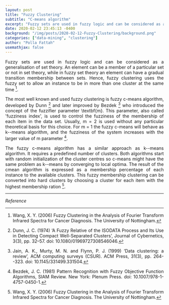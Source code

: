 ```yaml
---
layout: post
title: "Fuzzy Clustering"
subtitle: "C-means algorithm"
excerpt: "Fuzzy sets are used in fuzzy logic and can be considered as a generalisation of set theory. An element can be a member of a particular set or not in set theory"
date: 2020-02-12 23:45:13 -0400
background: "/img/posts/2020-02-12-Fuzzy-Clustering/background.png"
categories: ["data-mining", "clustering"]
author: "Polla Fattah"
usemathjax: false
---
```

<style>body p{text-align: justify}</style>


Fuzzy sets are used in fuzzy logic and can be considered as a generalisation of set theory. An element can be a member of a particular set or not in set theory, while in fuzzy set theory an element can have a gradual transition membership between sets. Hence, fuzzy clustering uses the fuzzy set to allow an instance to be in more than one cluster at the same time [^1].

The most well known and used fuzzy clustering is fuzzy c-means algorithm, developed by Dunn [^3] and later improved by Bezdek [^2] who introduced the concept of the fuzzifier parameter \textbf{m}. This parameter, also called 'fuzziness index', is used to control the fuzziness of the membership of each item in the data set. Usually, m = 2 is used without any particular theoretical basis for this choice. For m = 1 the fuzzy c-means will behave as k--means algorithm, and the fuzziness of the system increases with the larger value of m parameter [^4].

The fuzzy c-means algorithm has a similar approach as k--means algorithm. It requires a predefined number of clusters. Both algorithms start with random initialization of the cluster centres so c-means might have the same problem as k--means by converging to local optima. The result of the cmean algorithm is expressed as a membership percentage of each instance to the available clusters. This fuzzy membership clustering can be converted into hard clusters by choosing a cluster for each item with the highest membership ration [^1].

---

_Reference_

[^1]: Wang, X. Y. (2006) Fuzzy Clustering in the Analysis of Fourier Transform Infrared Spectra for Cancer Diagnosis. The University of Nottingham.
[^2]: Jain, A. K., Murty, M. N. and Flynn, P. J. (1999) ‘Data clustering: a review’, ACM computing surveys (CSUR). ACM Press, 31(3), pp. 264--323. doi: 10.1145/331499.331504.
[^3]: Dunn, J. C. (1974) ‘A Fuzzy Relative of the ISODATA Process and Its Use in Detecting Compact Well-Separated Clusters’, Journal of Cybernetics, 3(3), pp. 32–57. doi: 10.1080/01969727308546046.
[^4]: Bezdek, J. C. (1981) Pattern Recognition with Fuzzy Objective Function Algorithms, SIAM Review. New York: Plenum Press. doi: 10.1007/978-1-4757-0450-1.
